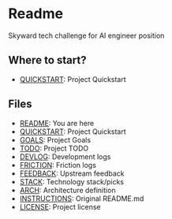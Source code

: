 Readme
======
Skyward tech challenge for AI engineer position

Where to start?
---------------
- [QUICKSTART](./QUICKSTART.md): Project Quickstart


Files
-----
- [README](./README.md): You are here
- [QUICKSTART](./QUICKSTART.md): Project Quickstart
- [GOALS](./GOALS.md): Project Goals
- [TODO](./TODO.md): Project TODO
- [DEVLOG](./DEVLOG.md): Development logs
- [FRICTION](./FRICTION.md): Friction logs
- [FEEDBACK](./FEEDBACK.md): Upstream feedback
- [STACK](./STACK.md): Technology stack/picks 
- [ARCH](./ARCH.md): Architecture definition
- [INSTRUCTIONS](./INSTRUCTIONS.md): Original README.md
- [LICENSE](./LICENSE): Project license 
